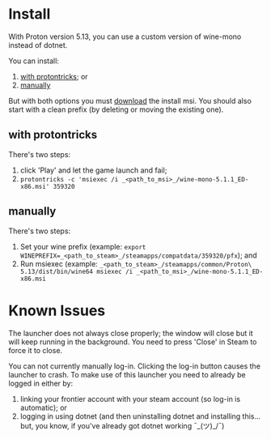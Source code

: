 # Install
With Proton version 5.13, you can use a custom version of wine-mono instead of dotnet.

You can install:
1. [with protontricks](#with-protontricks); or
2. [manually](#manually)

But with both options you must [download](https://github.com/redmcg/wine-mono/releases/download/wine-mono-5.1.1_ED/wine-mono-5.1.1_ED-x86.msi) the install msi. You should also start with a clean prefix (by deleting or moving the existing one).

## with protontricks
There's two steps:
1. click 'Play' and let the game launch and fail;
2. `protontricks -c 'msiexec /i _<path_to_msi>_/wine-mono-5.1.1_ED-x86.msi' 359320`

## manually
There's two steps:
1. Set your wine prefix (example: `export WINEPREFIX=_<path_to_steam>_/steamapps/compatdata/359320/pfx`); and
2. Run msiexec (example: `_<path_to_steam>_/steamapps/common/Proton\ 5.13/dist/bin/wine64 msiexec /i _<path_to_msi>_/wine-mono-5.1.1_ED-x86.msi`

# Known Issues
The launcher does not always close properly; the window will close but it will keep running in the background. You need to press 'Close' in Steam to force it to close.

You can not currently manually log-in. Clicking the log-in button causes the launcher to crash. To make use of this launcher you need to already be logged in either by:
1. linking your frontier account with your steam account (so log-in is automatic); or
2. logging in using dotnet (and then uninstalling dotnet and installing this... but, you know, if you've already got dotnet working ¯\_(ツ)_/¯)